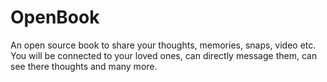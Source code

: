 # OpenBook
An open source book to share your thoughts, memories, snaps, video etc. You will be connected to your loved ones, can directly message them, can see there thoughts and many more.
